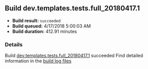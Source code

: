 ## Build dev.templates.tests.full_20180417.1
- **Build result:** `succeeded`
- **Build queued:** 4/17/2018 5:00:03 AM
- **Build duration:** 412.91 minutes
### Details
Build [dev.templates.tests.full_20180417.1](https://winappstudio.visualstudio.com/web/build.aspx?pcguid=a4ef43be-68ce-4195-a619-079b4d9834c2&builduri=vstfs%3a%2f%2f%2fBuild%2fBuild%2f25491) succeeded
Find detailed information in the [build log files](https://uwpctdiags.blob.core.windows.net/buildlogs/dev.templates.tests.full_20180417.1_logs.zip)
